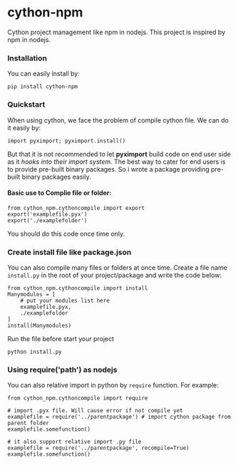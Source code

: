 # cython-npm
Cython project management like npm in nodejs. This project is inspired by npm in nodejs.

### Installation

You can easily install by:
```
pip install cython-npm
```

### Quickstart
When using cython, we face the problem of compile cython file. We can do it easily by:
```
import pyximport; pyximport.install()
```
But that it is not recommended to let **pyximport** build code on end user side as it *hooks into their import system*. The best way to cater for end users is to provide pre-built binary packages.
So i wrote a package providing pre-built binary packages easily.

#### Basic use to Complie file or folder:
``` 
from cython_npm.cythoncompile import export
export('examplefile.pyx')
export('./examplefolder')
```
You should do this code once time only.

### Create install file like package.json
You can also compile many files or folders at once time. Create a file name `install.py` in the root of your project/package and write the code below:
```
from cython_npm.cythoncompile import install
Manymodules = [
    # put your modules list here
    examplefile.pyx,
    ./examplefolder
]
install(Manymodules)
```
Run the file before start your project
```
python install.py
```

### Using require('path') as nodejs
You can also relative import in python by `require` function. For example:
```
from cython_npm.cythoncompile import require

# import .pyx file. Will cause error if not compile yet
examplefile = require('../parentpackage') # import cython package from parent folder
examplefile.somefunction()

# it also support relative import .py file
examplefile = require('../parentpackage', recompile=True) 
examplefile.somefunction()

```